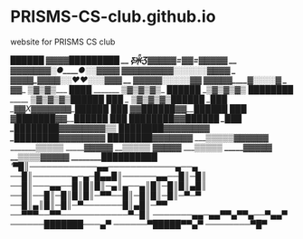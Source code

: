 # PRISMS-CS-club.github.io
website for PRISMS CS club

____________________██████
_________▓▓▓▓____█████████
__ Ƹ̵̡Ӝ̵̨̄Ʒ▓▓▓▓▓=▓____▓=▓▓▓▓▓
__ ▓▓▓_▓▓▓▓░●____●░░▓▓▓▓
_▓▓▓▓_▓▓▓▓▓░░__░░░░▓▓▓▓
_ ▓▓▓▓_▓▓▓▓░░♥__♥░░░▓▓▓
__ ▓▓▓___▓▓░░_____░░░▓▓
▓▓▓▓▓____▓░░_____░░▓
_ ▓▓____ ▒▓▒▓▒___ ████
_______ ▒▓▒▓▒▓▒_ ██████
_______▒▓▒▓▒▓▒ ████████
_____ ▒▓▒▓▒▓▒_██████ ███
_ ___▒▓▒▓▒▓▒__██████ _███
_▓▓X▓▓▓▓▓▓▓__██████_ ███
▓▓_██████▓▓__██████_ ███
▓_███████▓▓__██████_ ███
_████████▓▓__██████ _███
_████████▓▓__▓▓▓▓▓▓_▒▒
_████████▓▓__▓▓▓▓▓▓
_████████▓▓__▓▓▓▓▓▓
__████████▓___▓▓▓▓▓▓
_______▒▒▒▒▒____▓▓▓▓▓▓
_______▒▒▒▒▒ _____▓▓▓▓▓
_______▒▒▒▒▒_____ ▓▓▓▓▓
_______▒▒▒▒▒ _____▓▓▓▓▓
________▒▒▒▒______▓▓▓▓▓
________█████____█████
_'▀█║────────────▄▄───────────​─▄──▄_
──█║───────▄─▄─█▄▄█║──────▄▄──​█║─█║
──█║───▄▄──█║█║█║─▄║▄──▄║█║─█║​█║▄█║
──█║──█║─█║█║█║─▀▀──█║─█║█║─█║​─▀─▀
──█║▄║█║─█║─▀───────█║▄█║─▀▀
──▀▀▀──▀▀────────────▀─█║
───────▄▄─▄▄▀▀▄▀▀▄──▀▄▄▀
──────███████───▄▀
──────▀█████▀▀▄▀
────────▀█▀
